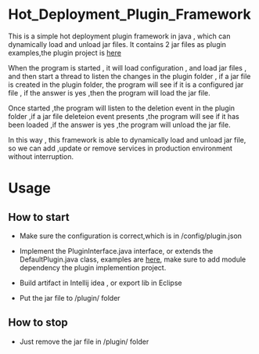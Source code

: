 # Hot_Deployment_Plugin_Framework
 This is a simple hot deployment plugin framework in java , which can dynamically load and unload jar files. It contains 2 jar files as plugin examples,the plugin project is
 [here](https://github.com/pkusnail/DemoPlugin)
 
 When the program is started , it will load configuration , and load jar files , and then start a thread to listen the changes in the plugin folder , if a jar file is created in the plugin folder, the program will see if it is a configured jar file , if the answer is yes ,then the program will load the jar file.
 
 Once started ,the program will listen to the deletion event in the plugin folder ,if a jar file deleteion event presents ,the program will see if it has been loaded ,if the answer is yes ,the program will unload the jar file.

In this way , this framework is able to dynamically load and unload jar file, so we can add ,update or remove services in production environment without interruption. 
# Usage

## How to start 
* Make sure the configuration  is correct,which is in /config/plugin.json

* Implement the PluginInterface.java interface, or extends the DefaultPlugin.java class, examples are [here](https://github.com/pkusnail/DemoPlugin), make sure to add module dependency the plugin implemention project.

* Build artifact in Intellij idea , or export lib in Eclipse 

* Put the jar file to /plugin/ folder 


## How to stop
 * Just remove the jar file in /plugin/ folder
 

